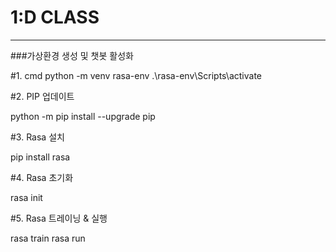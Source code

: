 # 1:D CLASS

---

###가상환경 생성 및 챗봇 활성화

#1. cmd
python -m venv rasa-env
.\rasa-env\Scripts\activate

#2. PIP 업데이트

python -m pip install --upgrade pip

#3. Rasa 설치

pip install rasa

#4. Rasa 초기화

rasa init

#5. Rasa 트레이닝 & 실행

rasa train
rasa run
